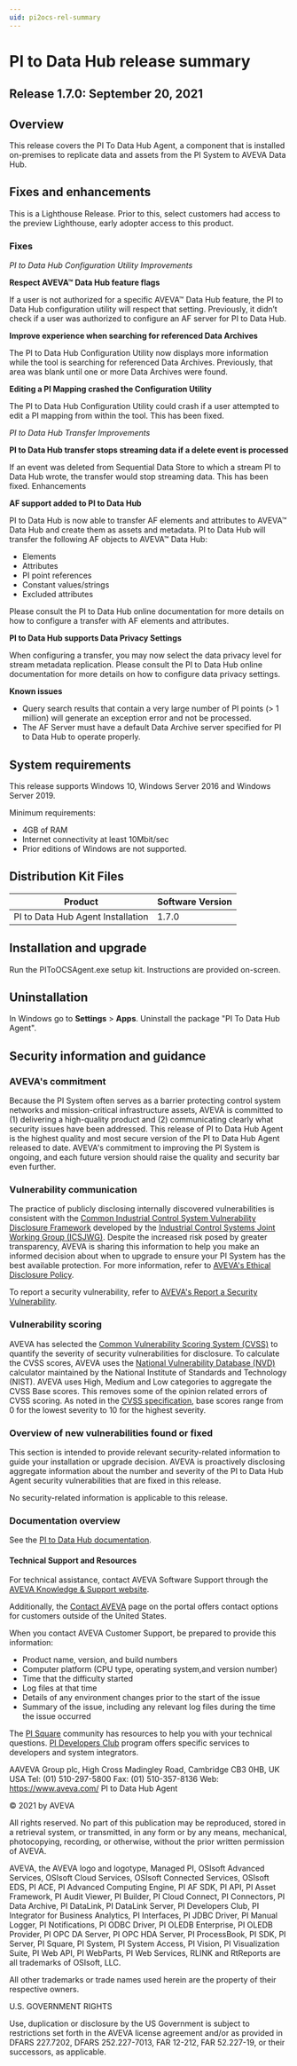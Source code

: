 ```yaml
---
uid: pi2ocs-rel-summary
---
```


# PI to Data Hub release summary

## Release 1.7.0: September 20, 2021


## Overview

This release covers the PI To Data Hub Agent, a component that is installed on-premises to replicate data and assets from the PI System to AVEVA Data Hub.

## Fixes and enhancements

This is a Lighthouse Release. Prior to this, select customers had access to the preview Lighthouse, early adopter access to this product.

### Fixes

*PI to Data Hub Configuration Utility Improvements*

**Respect AVEVA&trade; Data Hub feature flags**

If a user is not authorized for a specific AVEVA&trade; Data Hub feature, the PI to Data Hub configuration utility will respect that setting. Previously, it didn’t check if a user was authorized to configure an AF server for PI to Data Hub.
 
**Improve experience when searching for referenced Data Archives**

The PI to Data Hub Configuration Utility now displays more information while the tool is searching for referenced Data Archives. Previously, that area was blank until one or more Data Archives were found. 

**Editing a PI Mapping crashed the Configuration Utility**

The PI to Data Hub Configuration Utility could crash if a user attempted to edit a PI mapping from within the tool. This has been fixed.

*PI to Data Hub Transfer Improvements*

**PI to Data Hub transfer stops streaming data if a delete event is processed**

If an event was deleted from Sequential Data Store to which a stream PI to Data Hub wrote, the transfer would stop streaming data. This has been fixed.
Enhancements

**AF support added to PI to Data Hub**

PI to Data Hub is now able to transfer AF elements and attributes to AVEVA&trade; Data Hub and create them as assets and metadata. PI to Data Hub will transfer the following AF objects to AVEVA&trade; Data Hub:

* Elements
* Attributes
* PI point references
* Constant values/strings
* Excluded attributes

Please consult the PI to Data Hub online documentation for more details on how to configure a transfer with AF elements and attributes.
 
**PI to Data Hub supports Data Privacy Settings**

When configuring a transfer, you may now select the data privacy level for stream metadata replication. Please consult the PI to Data Hub online documentation for more details on how to configure data privacy settings.

**Known issues**

* Query search results that contain a very large number of PI points (> 1 million) will generate an exception error and not be processed. 
* The AF Server must have a default Data Archive server specified for PI to Data Hub to operate properly.

## System requirements

This release supports Windows 10, Windows Server 2016 and Windows Server 2019.

Minimum requirements:

* 4GB of RAM
* Internet connectivity at least 10Mbit/sec
* Prior editions of Windows are not supported.

## Distribution Kit Files

| Product  | Software Version |
|------------- | ------------ |
| PI to Data Hub Agent Installation | 1.7.0 |

## Installation and upgrade

Run the PIToOCSAgent.exe setup kit. Instructions are provided on-screen.

## Uninstallation

In Windows go to **Settings** > **Apps**.
Uninstall the package "PI To Data Hub Agent".

## Security information and guidance

### AVEVA's commitment

Because the PI System often serves as a barrier protecting control system networks and mission-critical infrastructure assets, AVEVA is committed to (1) delivering a high-quality product and (2) communicating clearly what security issues have been addressed. This release of PI to Data Hub Agent is the highest quality and most secure version of the PI to Data Hub Agent released to date. AVEVA's commitment to improving the PI System is ongoing, and each future version should raise the quality and security bar even further.

### Vulnerability communication

The practice of publicly disclosing internally discovered vulnerabilities is consistent with the [Common Industrial Control System Vulnerability Disclosure Framework](https://ics-cert.us-cert.gov/sites/default/files/ICSJWG-Archive/ICSJWG_Vulnerability_Disclosure_Framework_Final_1.pdf)  developed by the [Industrial Control Systems Joint Working Group (ICSJWG)](https://ics-cert.us-cert.gov/Industrial-Control-Systems-Joint-Working-Group-ICSJWG). Despite the increased risk posed by greater transparency, AVEVA is sharing this information to help you make an informed decision about when to upgrade to ensure your PI System has the best available protection.
For more information, refer to [AVEVA's Ethical Disclosure Policy](https://www.osisoft.com/ethical-disclosure-policy).

To report a security vulnerability, refer to [AVEVA's Report a Security Vulnerability](https://www.osisoft.com/report-a-security-vulnerability).

### Vulnerability scoring
AVEVA has selected the [Common Vulnerability Scoring System (CVSS)](https://www.first.org/cvss/v2/guide) to quantify the severity of security vulnerabilities for disclosure. To calculate the CVSS scores, AVEVA uses the [National Vulnerability Database (NVD)](https://nvd.nist.gov/cvss.cfm?calculator&version=2) calculator maintained by the National Institute of Standards and Technology (NIST). AVEVA uses High, Medium and Low categories to aggregate the CVSS Base scores. This removes some of the opinion related errors of CVSS scoring. As noted in the [CVSS specification](https://www.first.org/cvss/specification-document), base scores range from 0 for the lowest severity to 10 for the highest severity.

### Overview of new vulnerabilities found or fixed
This section is intended to provide relevant security-related information to guide your installation or upgrade decision. AVEVA is proactively disclosing aggregate information about the number and severity of the PI to Data Hub Agent security vulnerabilities that are fixed in this release.

No security-related information is applicable to this release.

### Documentation overview

See the [PI to Data Hub documentation](https://docs.osisoft.com/bundle/data-hub/page/add-organize-data/collect-data/connectors/pi-to-ocs/main-landing-page.html).

#### Technical Support and Resources

For technical assistance, contact AVEVA Software Support through the [AVEVA Knowledge & Support website](https://softwaresupport.aveva.com/).

Additionally, the [Contact AVEVA](https://www.aveva.com/en/contact/) page on the portal offers contact options for customers outside of the United States.

When you contact AVEVA Customer Support, be prepared to provide this information:

* Product name, version, and build numbers
* Computer platform (CPU type, operating system,and version number)
* Time that the difficulty started
* Log files at that time
* Details of any environment changes prior to the start of the issue
* Summary of the issue, including any relevant log files during the time the issue occurred

The [PI Square](https://pisquare.osisoft.com/) community has resources to help you with your technical questions. [PI Developers Club](https://pisquare.osisoft.com/community/developers-club) program offers specific services to developers and system integrators.

AAVEVA Group plc, High Cross Madingley Road, Cambridge CB3 0HB, UK USA Tel: (01) 510-297-5800 Fax: (01) 510-357-8136 Web: https://www.aveva.com/ 
PI to Data Hub Agent

© 2021 by AVEVA

All rights reserved. No part of this publication may be reproduced, stored in a retrieval system, or transmitted, in any form or by any means, mechanical, photocopying, recording, or otherwise, without the prior written permission of AVEVA.

AVEVA, the AVEVA logo and logotype, Managed PI, OSIsoft Advanced Services, OSIsoft Cloud Services, OSIsoft Connected Services, OSIsoft EDS, PI ACE, PI Advanced Computing Engine, PI AF SDK, PI API, PI Asset Framework, PI Audit Viewer, PI Builder, PI Cloud Connect, PI Connectors, PI Data Archive, PI DataLink, PI DataLink Server, PI Developers Club, PI Integrator for Business Analytics, PI Interfaces, PI JDBC Driver, PI Manual Logger, PI Notifications, PI ODBC Driver, PI OLEDB Enterprise, PI OLEDB Provider, PI OPC DA Server, PI OPC HDA Server, PI ProcessBook, PI SDK, PI Server, PI Square, PI System, PI System Access, PI Vision, PI Visualization Suite, PI Web API, PI WebParts, PI Web Services, RLINK and RtReports are all trademarks of OSIsoft, LLC.

All other trademarks or trade names used herein are the property of their respective owners.

U.S. GOVERNMENT RIGHTS

Use, duplication or disclosure by the US Government is subject to restrictions set forth in the AVEVA license agreement and/or as provided in DFARS 227.7202, DFARS 252.227-7013, FAR 12-212, FAR 52.227-19, or their successors, as applicable.
